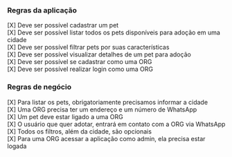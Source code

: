 ### Regras da aplicação

[X] Deve ser possível cadastrar um pet<br/>
[X] Deve ser possível listar todos os pets disponíveis para adoção em uma cidade<br/>
[X] Deve ser possível filtrar pets por suas características<br/>
[X] Deve ser possível visualizar detalhes de um pet para adoção<br/>
[X] Deve ser possível se cadastrar como uma ORG<br/>
[X] Deve ser possível realizar login como uma ORG<br/>

### Regras de negócio

[X] Para listar os pets, obrigatoriamente precisamos informar a cidade<br/>
[X] Uma ORG precisa ter um endereço e um número de WhatsApp<br/>
[X] Um pet deve estar ligado a uma ORG<br/>
[X] O usuário que quer adotar, entrará em contato com a ORG via WhatsApp<br/>
[X] Todos os filtros, além da cidade, são opcionais<br/>
[X] Para uma ORG acessar a aplicação como admin, ela precisa estar logada
